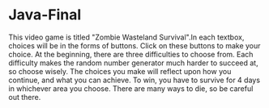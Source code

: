 # Java-Final

This video game is titled "Zombie Wasteland Survival".In each textbox, choices will be in the forms of buttons. Click on these buttons to make your choice. At the beginning, there are three difficulties to choose from. Each difficulty makes the random number generator much harder to succeed at, so choose wisely. The choices you make will reflect upon how you continue, and what you can achieve. To win, you have to survive for 4 days in whichever area you choose. There are many ways to die, so be careful out there.
